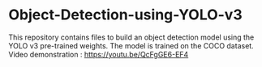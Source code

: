 # Object-Detection-using-YOLO-v3
This repository contains files to build an object detection model using the YOLO v3 pre-trained weights. The model is trained on the COCO dataset.
Video demonstration : https://youtu.be/QcFgGE6-EF4
